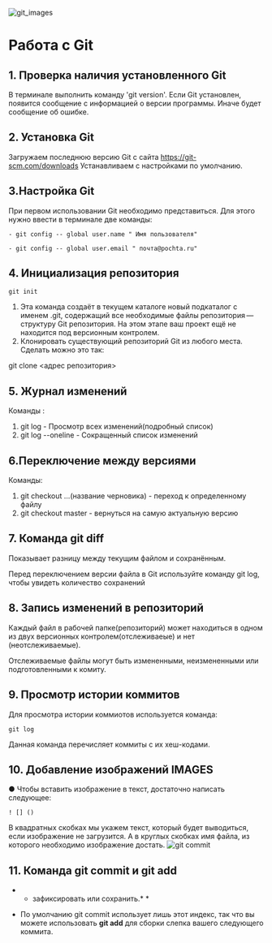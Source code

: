  ![git_images](git_images.png)
 # Работа с Git

## 1. Проверка наличия  установленного Git

В терминале выполнить команду 'git version'. 
Если Git установлен, появится сообщение с информацией о версии программы. Иначе будет сообщение об ошибке.

## 2. Установка Git
Загружаем последнюю версию Git с сайта https://git-scm.com/downloads
 Устанавливаем с настройками по умолчанию.

 ## 3.Настройка Git
 При первом использовании Git  необходимо представиться. Для этого нужно ввести в терминале две команды:
 ```
 - git config -- global user.name " Имя пользователя"
 
 - git config -- global user.email " почта@pochta.ru"
 ```
 ## 4. Инициализация репозитория
 ```
 git init
 
 ```
 1. Эта команда создаёт в текущем каталоге новый подкаталог с именем .git, содержащий все необходимые файлы репозитория — структуру Git репозитория. На этом этапе ваш проект ещё не находится под версионным контролем.
 2. Клонировать существующий репозиторий Git из любого места. Сделать можно это так:
 
 git clone <адрес репозитория>

 ## 5. Журнал изменений
  Команды :
  1. git log - Просмотр всех изменений(подробный список)
  2. git log --oneline    - Сокращенный список изменений

## 6.Переключение между версиями
Команды:
1. git checkout ...(название черновика) - переход к определенному файлу
2. git checkout master   - вернуться на самую актуальную версию

 ## 7. Команда git diff
 Показывает разницу между текущим файлом
и сохранённым.

Перед переключением версии файла в Git
используйте команду git log, чтобы увидеть
количество сохранений

## 8. Запись изменений в репозиторий

 Каждый файл в рабочей папке(репозиторий) может находиться в одном из двух версионных  контролем(отслеживаеые) и нет (неотслеживаемые).

 Отслеживаемые файлы могут быть измененными, неизмененными или подготовленными к комиту.

## 9. Просмотр истории коммитов

Для просмотра истории коммиотов используется команда:
```
git log
```
Данная команда перечисляет коммиты с их хеш-кодами.

## 10. Добавление изображений IMAGES

● Чтобы вставить изображение в текст, достаточно написать следующее:
```
! [] ()
```
В квадратных скобках мы укажем текст, который будет выводиться, если изображение не загрузится. А в круглых скобках имя файла, из которого необходимо изображение достать.
![git commit](git_commit_images.jpg)

## 11. Команда git commit и git add
* * зафиксировать или сохранить.* *
- По умолчанию git commit использует лишь этот индекс, так что вы можете использовать __git add__ 
для сборки слепка вашего следующего коммита.







 